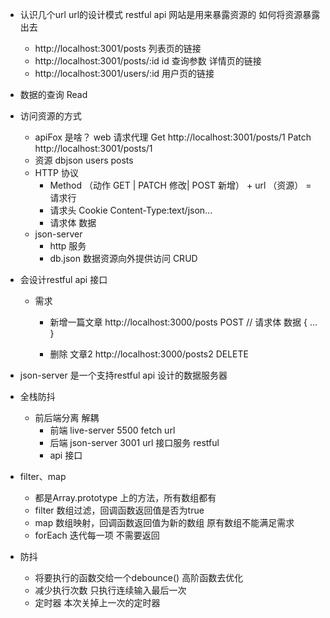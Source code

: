 - 认识几个url
  url的设计模式 restful  api
  网站是用来暴露资源的  如何将资源暴露出去
  - http://localhost:3001/posts   列表页的链接
  - http://localhost:3001/posts/:id  id 查询参数 详情页的链接
  - http://localhost:3001/users/:id  用户页的链接

- 数据的查询 Read 
- 访问资源的方式
  - apiFox 是啥？   web 请求代理
  Get http://localhost:3001/posts/1
  Patch http://localhost:3001/posts/1
  - 资源  dbjson users  posts
  - HTTP 协议
    - Method （动作 GET | PATCH 修改| POST 新增） + url （资源）  =  请求行
    - 请求头  Cookie  Content-Type:text/json...
    - 请求体  数据
  - json-server
    - http 服务
    - db.json   数据资源向外提供访问 CRUD

- 会设计restful api 接口
  - 需求
    - 新增一篇文章
      http://localhost:3000/posts  POST
      // 请求体  数据
      {
        ...
      }

    - 删除 文章2
      http://localhost:3000/posts2  DELETE


- json-server  是一个支持restful api 设计的数据服务器

- 全栈防抖
  - 前后端分离 解耦
    - 前端 live-server 5500
      fetch url
    - 后端 json-server 3001
      url 接口服务  restful
    - api 接口

- filter、map
  - 都是Array.prototype 上的方法，所有数组都有
  - filter 数组过滤，回调函数返回值是否为true
  - map 数组映射，回调函数返回值为新的数组 原有数组不能满足需求
  - forEach 迭代每一项 不需要返回

- 防抖
  - 将要执行的函数交给一个debounce() 高阶函数去优化
  - 减少执行次数 只执行连续输入最后一次
  - 定时器 本次关掉上一次的定时器